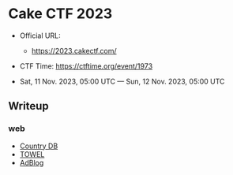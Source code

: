 # Cake CTF 2023

- Official URL:
  - <https://2023.cakectf.com/>

- CTF Time: <https://ctftime.org/event/1973>
- Sat, 11 Nov. 2023, 05:00 UTC — Sun, 12 Nov. 2023, 05:00 UTC

## Writeup

### web

- [Country DB](web/Country_DB/index.md)
- [TOWEL](web/TOWEL/index.md)
- [AdBlog](web/AdBlog/index.md)
